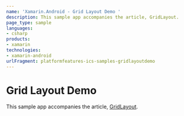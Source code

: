 ```yaml
---
name: 'Xamarin.Android - Grid Layout Demo '
description: This sample app accompanies the article, GridLayout.
page_type: sample
languages:
- csharp
products:
- xamarin
technologies:
- xamarin-android
urlFragment: platformfeatures-ics-samples-gridlayoutdemo
---
```

# Grid Layout Demo 

This sample app accompanies the article, 
[GridLayout](http://developer.xamarin.com/guides/android/user_interface/gridlayout/).


